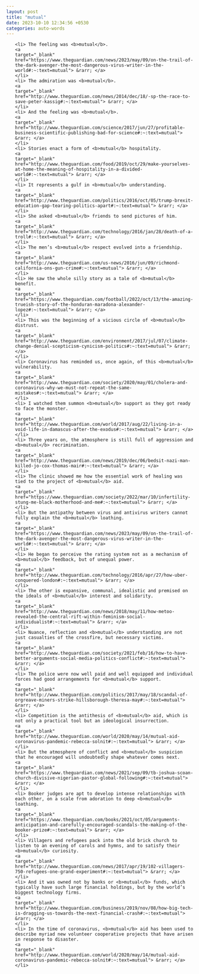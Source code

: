 ```yaml
---
layout: post
title: "mutual"
date: 2023-10-10 12:34:56 +0530
categories: auto-words
---
```

<ol>

    <li> The feeling was <b>mutual</b>.
    <a 
    target="_blank" 
    href="https://www.theguardian.com/news/2023/may/09/on-the-trail-of-the-dark-avenger-the-most-dangerous-virus-writer-in-the-world#:~:text=mutual"> &rarr; </a>
    </li>
    <li> The admiration was <b>mutual</b>.
    <a 
    target="_blank" 
    href="http://www.theguardian.com/news/2014/dec/18/-sp-the-race-to-save-peter-kassig#:~:text=mutual"> &rarr; </a>
    </li>
    <li> And the feeling was <b>mutual</b>.
    <a 
    target="_blank" 
    href="http://www.theguardian.com/science/2017/jun/27/profitable-business-scientific-publishing-bad-for-science#:~:text=mutual"> &rarr; </a>
    </li>
    <li> Stories enact a form of <b>mutual</b> hospitality.
    <a 
    target="_blank" 
    href="http://www.theguardian.com/food/2019/oct/29/make-yourselves-at-home-the-meaning-of-hospitality-in-a-divided-world#:~:text=mutual"> &rarr; </a>
    </li>
    <li> It represents a gulf in <b>mutual</b> understanding.
    <a 
    target="_blank" 
    href="http://www.theguardian.com/politics/2016/oct/05/trump-brexit-education-gap-tearing-politics-apart#:~:text=mutual"> &rarr; </a>
    </li>
    <li> She asked <b>mutual</b> friends to send pictures of him.
    <a 
    target="_blank" 
    href="http://www.theguardian.com/technology/2016/jan/28/death-of-a-troll#:~:text=mutual"> &rarr; </a>
    </li>
    <li> The men’s <b>mutual</b> respect evolved into a friendship.
    <a 
    target="_blank" 
    href="http://www.theguardian.com/us-news/2016/jun/09/richmond-california-ons-gun-crime#:~:text=mutual"> &rarr; </a>
    </li>
    <li> He saw the whole silly story as a tale of <b>mutual</b> benefit.
    <a 
    target="_blank" 
    href="https://www.theguardian.com/football/2022/oct/13/the-amazing-trueish-story-of-the-honduran-maradona-alexander-lopez#:~:text=mutual"> &rarr; </a>
    </li>
    <li> This was the beginning of a vicious circle of <b>mutual</b> distrust.
    <a 
    target="_blank" 
    href="http://www.theguardian.com/environment/2017/jul/07/climate-change-denial-scepticism-cynicism-politics#:~:text=mutual"> &rarr; </a>
    </li>
    <li> Coronavirus has reminded us, once again, of this <b>mutual</b> vulnerability.
    <a 
    target="_blank" 
    href="http://www.theguardian.com/society/2020/may/01/cholera-and-coronavirus-why-we-must-not-repeat-the-same-mistakes#:~:text=mutual"> &rarr; </a>
    </li>
    <li> I watched them summon <b>mutual</b> support as they got ready to face the monster.
    <a 
    target="_blank" 
    href="http://www.theguardian.com/world/2017/aug/22/living-in-a-void-life-in-damascus-after-the-exodus#:~:text=mutual"> &rarr; </a>
    </li>
    <li> Three years on, the atmosphere is still full of aggression and <b>mutual</b> recrimination.
    <a 
    target="_blank" 
    href="http://www.theguardian.com/news/2019/dec/06/bedsit-nazi-man-killed-jo-cox-thomas-mair#:~:text=mutual"> &rarr; </a>
    </li>
    <li> The clinic showed me how the essential work of healing was tied to the project of <b>mutual</b> aid.
    <a 
    target="_blank" 
    href="https://www.theguardian.com/society/2022/mar/10/infertility-stung-me-black-motherhood-and-me#:~:text=mutual"> &rarr; </a>
    </li>
    <li> But the antipathy between virus and antivirus writers cannot fully explain the <b>mutual</b> loathing.
    <a 
    target="_blank" 
    href="https://www.theguardian.com/news/2023/may/09/on-the-trail-of-the-dark-avenger-the-most-dangerous-virus-writer-in-the-world#:~:text=mutual"> &rarr; </a>
    </li>
    <li> He began to perceive the rating system not as a mechanism of <b>mutual</b> feedback, but of unequal power.
    <a 
    target="_blank" 
    href="http://www.theguardian.com/technology/2016/apr/27/how-uber-conquered-london#:~:text=mutual"> &rarr; </a>
    </li>
    <li> The other is expansive, communal, idealistic and premised on the ideals of <b>mutual</b> interest and solidarity.
    <a 
    target="_blank" 
    href="http://www.theguardian.com/news/2018/may/11/how-metoo-revealed-the-central-rift-within-feminism-social-individualist#:~:text=mutual"> &rarr; </a>
    </li>
    <li> Nuance, reflection and <b>mutual</b> understanding are not just casualties of the crossfire, but necessary victims.
    <a 
    target="_blank" 
    href="http://www.theguardian.com/society/2021/feb/16/how-to-have-better-arguments-social-media-politics-conflict#:~:text=mutual"> &rarr; </a>
    </li>
    <li> The police were now well paid and well equipped and individual forces had good arrangements for <b>mutual</b> support.
    <a 
    target="_blank" 
    href="http://www.theguardian.com/politics/2017/may/18/scandal-of-orgreave-miners-strike-hillsborough-theresa-may#:~:text=mutual"> &rarr; </a>
    </li>
    <li> Competition is the antithesis of <b>mutual</b> aid, which is not only a practical tool but an ideological insurrection.
    <a 
    target="_blank" 
    href="http://www.theguardian.com/world/2020/may/14/mutual-aid-coronavirus-pandemic-rebecca-solnit#:~:text=mutual"> &rarr; </a>
    </li>
    <li> But the atmosphere of conflict and <b>mutual</b> suspicion that he encouraged will undoubtedly shape whatever comes next.
    <a 
    target="_blank" 
    href="https://www.theguardian.com/news/2021/sep/09/tb-joshua-scoan-church-divisive-nigerian-pastor-global-following#:~:text=mutual"> &rarr; </a>
    </li>
    <li> Booker judges are apt to develop intense relationships with each other, on a scale from adoration to deep <b>mutual</b> loathing.
    <a 
    target="_blank" 
    href="https://www.theguardian.com/books/2021/oct/05/arguments-anticipation-and-carefully-encouraged-scandals-the-making-of-the-booker-prize#:~:text=mutual"> &rarr; </a>
    </li>
    <li> Villagers and refugees pack into the old brick church to listen to an evening of carols and hymns, and to satisfy their <b>mutual</b> curiosity.
    <a 
    target="_blank" 
    href="http://www.theguardian.com/news/2017/apr/19/102-villagers-750-refugees-one-grand-experiment#:~:text=mutual"> &rarr; </a>
    </li>
    <li> And it was owned not by banks or <b>mutual</b> funds, which typically have such large financial holdings, but by the world’s biggest technology firms.
    <a 
    target="_blank" 
    href="http://www.theguardian.com/business/2019/nov/08/how-big-tech-is-dragging-us-towards-the-next-financial-crash#:~:text=mutual"> &rarr; </a>
    </li>
    <li> In the time of coronavirus, <b>mutual</b> aid has been used to describe myriad new volunteer cooperative projects that have arisen in response to disaster.
    <a 
    target="_blank" 
    href="http://www.theguardian.com/world/2020/may/14/mutual-aid-coronavirus-pandemic-rebecca-solnit#:~:text=mutual"> &rarr; </a>
    </li>